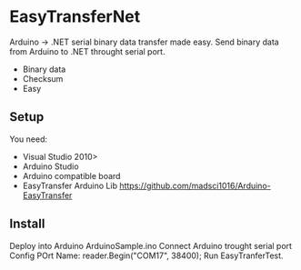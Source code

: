 EasyTransferNet
===============

Arduino -> .NET serial binary data transfer made easy.
Send binary data from Arduino to .NET throught serial port.

* Binary data
* Checksum
* Easy

Setup
--------------
You need:
* Visual Studio 2010>
* Arduino Studio
* Arduino compatible board
* EasyTransfer Arduino Lib https://github.com/madsci1016/Arduino-EasyTransfer

Install
--------------
Deploy into Arduino ArduinoSample.ino
Connect Arduino trought serial port
Config POrt Name:
        reader.Begin("COM17", 38400);
Run EasyTranferTest.





